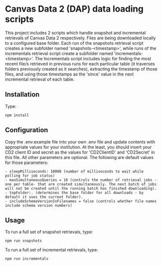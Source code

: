 # Canvas Data 2 (DAP) data loading scripts

This project includes 2 scripts which handle snapshot and incremental retrievals of Canvas Data 2 respectively. Files are being downloaded locally to a configured base folder. Each run of the snapshots retrieval script creates a new subfolder named 'snapshots-\<timestamp\>', while runs of the incrementals retrieval script create a subfolder named 'incrementals-\<timestamp\>'. The Incrementals script includes logic for finding the most recent file/s retrieved in previous runs for each particular table (it traverses folders previously created as it searches), extracting the timestamp of those files, and using those timestamps as the 'since' value in the next incremental retrieval of each table.  

## Installation
Type:

    npm install

## Configuration
Copy the .env.example file into your own .env file and update contents with appropriate values for your institution.
At the least, you should insert your CD2 client ID and secret as the values for 'CD2ClientID' and 'CD2Secret' in this file. All other parameters are optional. The following are default values for those parameters:

    - sleepMilliseconds: 10000 (number of milliseconds to wait while polling for job status)
    - maxSimultaneousQueries = 10 (controls the number of retrieval jobs -one per table- that are created simultaneously. The next batch of jobs will not be created until the running batch has finished downloading).
    - topFolder:. (determines the base folder for all downloads - by default it uses the current folder).
    - includeSchemaVersionInFilenames = false (controls whether file names include schema version numbers)

## Usage
To run a full set of snapshot retrievals, type:

    npm run snapshots 

To run a full set of incremental retrievals, type:

    npm run incrementals  